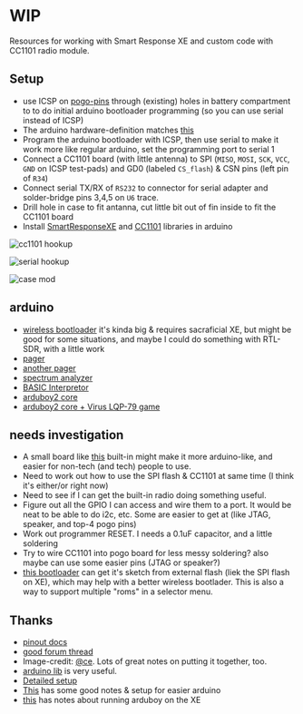 # WIP

Resources for working with Smart Response XE and custom code with CC1101 radio module.

## Setup

* use ICSP on [pogo-pins](https://github.com/securelyfitz/smartresponse) through (existing) holes in battery compartment to to do initial arduino bootloader programming (so you can use serial instead of ICSP)
* The arduino hardware-definition matches [this](https://learn.sparkfun.com/tutorials/atmega128rfa1-dev-board-hookup-guide/overview)
* Program the arduino bootloader with ICSP, then use serial to make it work more like regular arduino, set the programming port to serial 1
* Connect a CC1101 board (with little antenna) to SPI (`MISO`, `MOSI`, `SCK`, `VCC`, `GND` on ICSP test-pads) and GD0 (labeled `CS_flash`) & CSN pins (left pin of `R34`)
* Connect serial TX/RX of `RS232` to connector for serial adapter and solder-bridge pins 3,4,5 on `U6` trace.
* Drill hole in case to fit antanna, cut little bit out of fin inside to fit the CC1101 board
* Install [SmartResponseXE](https://github.com/ea/SmartResponseXE) and [CC1101](https://github.com/ea/CC1101) libraries in arduino

![cc1101 hookup](https://github.com/ea/srxe_cc1101/raw/master/photos/board_annot.png)

![serial hookup](https://github.com/ea/srxe_cc1101/raw/master/photos/uart.png)

![case mod](https://github.com/ea/srxe_cc1101/raw/master/photos/cc1101_fits.png)

## arduino

* [wireless bootloader](https://github.com/bitbank2/SMART_bootloader) it's kinda big & requires sacraficial XE, but might be good for some situations, and maybe I could do something with RTL-SDR, with a little work
* [pager](https://github.com/ea/srxe_cc1101/tree/master/srxe_cc1101_pager)
* [another pager](https://github.com/pdxbadgers/5ohBEE-2019)
* [spectrum analyzer](https://github.com/ea/srxe_cc1101/tree/master/srxe_specan)
* [BASIC Interpretor](https://github.com/akkera102/07_tiny_basic)
* [arduboy2 core](https://pastebin.com/1uWmkqGT)
* [arduboy2 core + Virus LQP-79 game](http://mrblinky.net/smartresponse/smartresponse-xe-interlaced-paintscreen.zip)


## needs investigation

* A small board like [this](https://www.sparkfun.com/products/14050) built-in might make it more arduino-like, and easier for non-tech (and tech) people to use.
* Need to work out how to use the SPI flash & CC1101 at same time (I think it's either/or right now)
* Need to see if I can get the built-in radio doing something useful.
* Figure out all the GPIO I can access and wire them to a port. It would be neat to be able to do i2c, etc. Some are easier to get at (like JTAG, speaker, and top-4 pogo pins)
* Work out programmer RESET. I needs a 0.1uF capacitor, and a little soldering
* Try to wire CC1101 into pogo board for less messy soldering? also maybe can use some easier pins (JTAG or speaker?)
* [this bootloader](https://github.com/LowPowerLab/DualOptiboot) can get it's sketch from external flash (liek the SPI flash on XE), which may help with a better wireless bootlader. This is also a way to support multiple "roms" in a selector menu.


## Thanks

* [pinout docs](https://pastebin.com/uFfBCQDG)
* [good forum thread](https://community.arduboy.com/t/smart-response-xe-re-purposed-into-arduboy/6094)
* Image-credit: [@ce](https://github.com/ea/srxe_cc1101). Lots of great notes on putting it together, too.
* [arduino lib](https://github.com/bitbank2/SmartResponseXE) is very useful.
* [Detailed setup](https://docs.google.com/document/d/1TT3Tmx0-dsvzmA0lSYiwq4LR293aMV1dJWhriqxD-Po/edit)
* [This](https://github.com/fdufnews/SMART-Response-XE-Low_level) has some good notes & setup for easier arduino
* [this](https://community.arduboy.com/t/smart-response-xe-re-purposed-into-arduboy/6094) has notes about running arduboy on the XE
